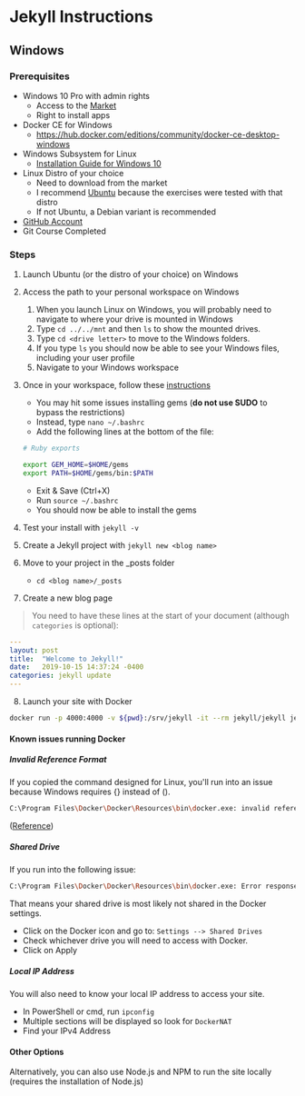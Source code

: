 # Jekyll Instructions

## Windows

### Prerequisites

* Windows 10 Pro with admin rights
  * Access to the [Market](https://www.microsoft.com/en-ca/store/apps/windows?icid=CNavAppsWindowsApps)
  * Right to install apps
* Docker CE for Windows
  * https://hub.docker.com/editions/community/docker-ce-desktop-windows
* Windows Subsystem for Linux
  * [Installation Guide for Windows 10](https://docs.microsoft.com/en-us/windows/wsl/install-win10)
* Linux Distro of your choice
  * Need to download from the market
  * I recommend [Ubuntu](https://www.microsoft.com/en-ca/p/ubuntu/9nblggh4msv6?activetab=pivot:overviewtab) because the exercises were tested with that distro
  * If not Ubuntu, a Debian variant is recommended
* [GitHub Account](https://github.com/)
* Git Course Completed

### Steps

1. Launch Ubuntu (or the distro of your choice) on Windows
2. Access the path to your personal workspace on Windows
   1. When you launch Linux on Windows, you will probably need to navigate to where your drive is mounted in Windows
   2. Type `cd ../../mnt` and then `ls` to show the mounted drives.
   3. Type `cd <drive letter>` to move to the Windows folders.
   4. If you type `ls` you should now be able to see your Windows files, including your user profile
   5. Navigate to your Windows workspace
3. Once in your workspace, follow these [instructions](https://jekyllrb.com/docs/installation/windows/#installation-via-bash-on-windows-10)
   * You may hit some issues installing gems (**do not use SUDO** to bypass the restrictions)
   * Instead, type `nano ~/.bashrc`
   * Add the following lines at the bottom of the file:

   ```bash
   # Ruby exports

   export GEM_HOME=$HOME/gems
   export PATH=$HOME/gems/bin:$PATH
   ```

   * Exit & Save (Ctrl+X)
   * Run `source ~/.bashrc`
   * You should now be able to install the gems

4. Test your install with `jekyll -v`
5. Create a Jekyll project with `jekyll new <blog name>`
6. Move to your project in the _posts folder
   * `cd <blog name>/_posts`
7. Create a new blog page

>You need to have these lines at the start of your document (although `categories` is optional):

```yaml
---
layout: post
title:  "Welcome to Jekyll!"
date:   2019-10-15 14:37:24 -0400
categories: jekyll update
---
```
<!-- markdownlint-disable MD029 -->
8. Launch your site with Docker
<!-- markdownlint-enable MD029 -->

```bash
docker run -p 4000:4000 -v ${pwd}:/srv/jekyll -it --rm jekyll/jekyll jekyll serve
```

#### Known issues running Docker

##### Invalid Reference Format

If you copied the command designed for Linux, you'll run into an issue because Windows requires {} instead of ().

```bash
C:\Program Files\Docker\Docker\Resources\bin\docker.exe: invalid reference format.  
```

([Reference](https://github.com/OpenDroneMap/ODM/issues/591#issuecomment-377839741))

##### Shared Drive

If you run into the following issue:

```bash
C:\Program Files\Docker\Docker\Resources\bin\docker.exe: Error response from daemon: Drive has not been shared.
```

That means your shared drive is most likely not shared in the Docker settings.

* Click on the Docker icon and go to: `Settings --> Shared Drives`
* Check whichever drive you will need to access with Docker.
* Click on Apply

##### Local IP Address

You will also need to know your local IP address to access your site.

* In PowerShell or cmd, run `ipconfig`
* Multiple sections will be displayed so look for `DockerNAT`
* Find your IPv4 Address

#### Other Options

Alternatively, you can also use Node.js and NPM to run the site locally (requires the installation of Node.js)
